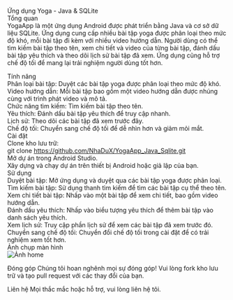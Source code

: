 Ứng dụng Yoga - Java & SQLite  
Tổng quan  
YogaApp là một ứng dụng Android được phát triển bằng Java và cơ sở dữ liệu SQLite. Ứng dụng cung cấp nhiều bài tập yoga được phân loại theo mức độ khó, mỗi bài tập đi kèm với nhiều video hướng dẫn. Người dùng có thể tìm kiếm bài tập theo tên, xem chi tiết và video của từng bài tập, đánh dấu bài tập yêu thích và theo dõi lịch sử bài tập đã xem. Ứng dụng cũng hỗ trợ chế độ tối để mang lại trải nghiệm người dùng tốt hơn.  

Tính năng  
Phân loại bài tập: Duyệt các bài tập yoga được phân loại theo mức độ khó.  
Video hướng dẫn: Mỗi bài tập bao gồm một video hướng dẫn được nhúng cùng với trình phát video và mô tả.  
Chức năng tìm kiếm: Tìm kiếm bài tập theo tên.  
Yêu thích: Đánh dấu bài tập yêu thích để truy cập nhanh.  
Lịch sử: Theo dõi các bài tập đã xem trước đây.  
Chế độ tối: Chuyển sang chế độ tối để dễ nhìn hơn và giảm mỏi mắt.  
Cài đặt  
Clone kho lưu trữ:  
git clone https://github.com/NhaDuX/YogaApp_Java_Sqlite.git  
Mở dự án trong Android Studio.  
Xây dựng và chạy dự án trên thiết bị Android hoặc giả lập của bạn.  
Sử dụng  
Duyệt bài tập: Mở ứng dụng và duyệt qua các bài tập yoga được phân loại.  
Tìm kiếm bài tập: Sử dụng thanh tìm kiếm để tìm các bài tập cụ thể theo tên.  
Xem chi tiết bài tập: Nhấp vào một bài tập để xem chi tiết, bao gồm video hướng dẫn.  
Đánh dấu yêu thích: Nhấp vào biểu tượng yêu thích để thêm bài tập vào danh sách yêu thích.  
Xem lịch sử: Truy cập phần lịch sử để xem các bài tập đã xem trước đó.  
Chuyển sang chế độ tối: Chuyển đổi chế độ tối trong cài đặt để có trải nghiệm xem tốt hơn.  
Ảnh chụp màn hình  
![Ảnh home](https://media.discordapp.net/attachments/728486003051987035/1266083220265635942/image.png?ex=66a3db62&is=66a289e2&hm=cdf8f4a0194241d0789ec1394a3e5c04aa6128ca7aa636808d3d6ca67d701b97&=&format=webp&quality=lossless&width=418&height=905)  

Đóng góp
Chúng tôi hoan nghênh mọi sự đóng góp! Vui lòng fork kho lưu trữ và tạo pull request với các thay đổi của bạn.

Liên hệ
Mọi thắc mắc hoặc hỗ trợ, vui lòng liên hệ tôi.
